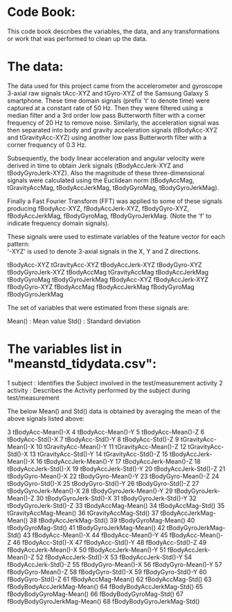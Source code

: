 Code Book:
==========

This code book describes the variables, the data, and any transformations or work that was performed to clean up the data.

The data:
=========
The data used for this project came from the accelerometer and gyroscope 3-axial raw signals tAcc-XYZ and tGyro-XYZ of the Samsung Galaxy S smartphone. These time domain signals (prefix 't' to denote time) were captured at a constant rate of 50 Hz. Then they were filtered using a median filter and a 3rd order low pass Butterworth filter with a corner frequency of 20 Hz to remove noise. Similarly, the acceleration signal was then separated into body and gravity acceleration signals (tBodyAcc-XYZ and tGravityAcc-XYZ) using another low pass Butterworth filter with a corner frequency of 0.3 Hz. 

Subsequently, the body linear acceleration and angular velocity were derived in time to obtain Jerk signals (tBodyAccJerk-XYZ and tBodyGyroJerk-XYZ). Also the magnitude of these three-dimensional signals were calculated using the Euclidean norm (tBodyAccMag, tGravityAccMag, tBodyAccJerkMag, tBodyGyroMag, tBodyGyroJerkMag). 

Finally a Fast Fourier Transform (FFT) was applied to some of these signals producing fBodyAcc-XYZ, fBodyAccJerk-XYZ, fBodyGyro-XYZ, fBodyAccJerkMag, fBodyGyroMag, fBodyGyroJerkMag. (Note the 'f' to indicate frequency domain signals). 

These signals were used to estimate variables of the feature vector for each pattern:  
'-XYZ' is used to denote 3-axial signals in the X, Y and Z directions.

tBodyAcc-XYZ
tGravityAcc-XYZ
tBodyAccJerk-XYZ
tBodyGyro-XYZ
tBodyGyroJerk-XYZ
tBodyAccMag
tGravityAccMag
tBodyAccJerkMag
tBodyGyroMag
tBodyGyroJerkMag
fBodyAcc-XYZ
fBodyAccJerk-XYZ
fBodyGyro-XYZ
fBodyAccMag
fBodyAccJerkMag
fBodyGyroMag
fBodyGyroJerkMag

The set of variables that were estimated from these signals are: 

Mean()	: Mean value
Std()	: Standard deviation

The variables list in "meanstd_tidydata.csv":
=============================================
1 subject					: Identifies the Subject involved in the test/measurement activity
2 activity					: Describes the Activity performed by the subject during test/measurement

The below Mean() and Std() data is obtained by averaging the mean of the above signals listed above:

3 tBodyAcc-Mean()-X
4 tBodyAcc-Mean()-Y
5 tBodyAcc-Mean()-Z
6 tBodyAcc-Std()-X
7 tBodyAcc-Std()-Y
8 tBodyAcc-Std()-Z
9 tGravityAcc-Mean()-X
10 tGravityAcc-Mean()-Y
11 tGravityAcc-Mean()-Z
12 tGravityAcc-Std()-X
13 tGravityAcc-Std()-Y
14 tGravityAcc-Std()-Z
15 tBodyAccJerk-Mean()-X
16 tBodyAccJerk-Mean()-Y
17 tBodyAccJerk-Mean()-Z
18 tBodyAccJerk-Std()-X
19 tBodyAccJerk-Std()-Y
20 tBodyAccJerk-Std()-Z
21 tBodyGyro-Mean()-X
22 tBodyGyro-Mean()-Y
23 tBodyGyro-Mean()-Z
24 tBodyGyro-Std()-X
25 tBodyGyro-Std()-Y
26 tBodyGyro-Std()-Z
27 tBodyGyroJerk-Mean()-X
28 tBodyGyroJerk-Mean()-Y
29 tBodyGyroJerk-Mean()-Z
30 tBodyGyroJerk-Std()-X
31 tBodyGyroJerk-Std()-Y
32 tBodyGyroJerk-Std()-Z
33 tBodyAccMag-Mean()
34 tBodyAccMag-Std()
35 tGravityAccMag-Mean()
36 tGravityAccMag-Std()
37 tBodyAccJerkMag-Mean()
38 tBodyAccJerkMag-Std()
39 tBodyGyroMag-Mean()
40 tBodyGyroMag-Std()
41 tBodyGyroJerkMag-Mean()
42 tBodyGyroJerkMag-Std()
43 fBodyAcc-Mean()-X
44 fBodyAcc-Mean()-Y
45 fBodyAcc-Mean()-Z
46 fBodyAcc-Std()-X
47 fBodyAcc-Std()-Y
48 fBodyAcc-Std()-Z
49 fBodyAccJerk-Mean()-X
50 fBodyAccJerk-Mean()-Y
51 fBodyAccJerk-Mean()-Z
52 fBodyAccJerk-Std()-X
53 fBodyAccJerk-Std()-Y
54 fBodyAccJerk-Std()-Z
55 fBodyGyro-Mean()-X
56 fBodyGyro-Mean()-Y
57 fBodyGyro-Mean()-Z
58 fBodyGyro-Std()-X
59 fBodyGyro-Std()-Y
60 fBodyGyro-Std()-Z
61 fBodyAccMag-Mean()
62 fBodyAccMag-Std()
63 fBodyBodyAccJerkMag-Mean()
64 fBodyBodyAccJerkMag-Std()
65 fBodyBodyGyroMag-Mean()
66 fBodyBodyGyroMag-Std()
67 fBodyBodyGyroJerkMag-Mean()
68 fBodyBodyGyroJerkMag-Std()
